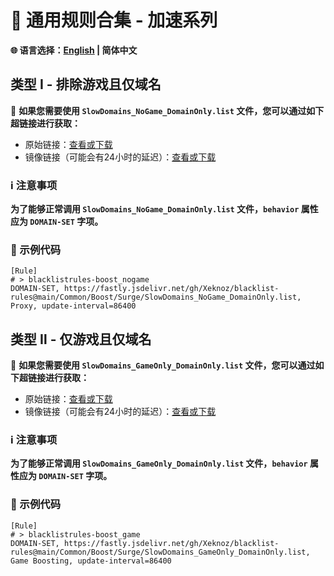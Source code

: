# 📜 通用规则合集 - 加速系列

**🌐 语言选择：[English](README.md)  | 简体中文**

## 类型 Ⅰ - 排除游戏且仅域名

🔗 **如果您需要使用 `SlowDomains_NoGame_DomainOnly.list` 文件，您可以通过如下超链接进行获取：**

- 原始链接：[查看或下载](https://raw.githubusercontent.com/Xeknoz/blacklist-rules/main/Common/Boost/Surge/SlowDomains_NoGame_DomainOnly.list)
- 镜像链接（可能会有24小时的延迟）：[查看或下载](https://fastly.jsdelivr.net/gh/Xeknoz/blacklist-rules@main/Common/Boost/Surge/SlowDomains_NoGame_DomainOnly.list)

### ℹ️ 注意事项

**为了能够正常调用 `SlowDomains_NoGame_DomainOnly.list` 文件，`behavior` 属性应为 `DOMAIN-SET` 字项。**

### 📝 示例代码

```list
[Rule]
# > blacklistrules-boost_nogame
DOMAIN-SET, https://fastly.jsdelivr.net/gh/Xeknoz/blacklist-rules@main/Common/Boost/Surge/SlowDomains_NoGame_DomainOnly.list, Proxy, update-interval=86400
```

## 类型 Ⅱ - 仅游戏且仅域名

🔗 **如果您需要使用 `SlowDomains_GameOnly_DomainOnly.list` 文件，您可以通过如下超链接进行获取：**

- 原始链接：[查看或下载](https://raw.githubusercontent.com/Xeknoz/blacklist-rules/main/Common/Boost/Surge/SlowDomains_GameOnly_DomainOnly.list)
- 镜像链接（可能会有24小时的延迟）：[查看或下载](https://fastly.jsdelivr.net/gh/Xeknoz/blacklist-rules@main/Common/Boost/Surge/SlowDomains_GameOnly_DomainOnly.list)

### ℹ️ 注意事项

**为了能够正常调用 `SlowDomains_GameOnly_DomainOnly.list` 文件，`behavior` 属性应为 `DOMAIN-SET` 字项。**

### 📝 示例代码

```list
[Rule]
# > blacklistrules-boost_game
DOMAIN-SET, https://fastly.jsdelivr.net/gh/Xeknoz/blacklist-rules@main/Common/Boost/Surge/SlowDomains_GameOnly_DomainOnly.list, Game Boosting, update-interval=86400
```
